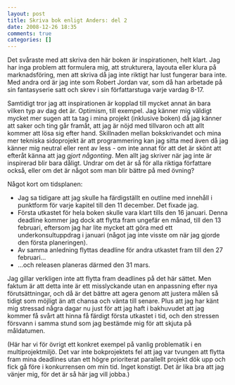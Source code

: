 ```yaml
---
layout: post
title: Skriva bok enligt Anders: del 2
date: 2008-12-26 18:35
comments: true
categories: []
---
```

Det svåraste med att skriva den här boken är inspirationen, helt klart. Jag har inga problem att formulera mig, att strukturera, layouta eller klura på marknadsföring, men att skriva då jag inte riktigt har lust fungerar bara inte. Med andra ord är jag inte som Robert Jordan var, som då han arbetade på sin fantasyserie satt och skrev i sin författarstuga varje vardag 8-17.

Samtidigt tror jag att inspirationen är kopplad till mycket annat än bara vilken typ av dag det är. Optimism, till exempel. Jag känner mig väldigt mycket mer sugen att ta tag i mina projekt (inklusive boken) då jag känner att saker och ting går framåt, att jag är nöjd med tillvaron och att allt kommer att lösa sig efter hand. Skillnaden mellan bokskrivandet och mina mer tekniska sidoprojekt är att programmering kan jag sitta med även då jag känner mig neutral eller rent av less - om inte annat för att det är skönt att efteråt känna att jag <em>gjort </em><em>någonting</em>. Men allt jag skriver när jag inte är inspirerad blir bara dåligt. Undrar om det är så för alla riktiga författare också, eller om det är något som man blir bättre på med övning?

Något kort om tidsplanen:
<ul>
	<li>Jag sa tidigare att jag skulle ha färdigställt en outline med innehåll i punktform för varje kapitel till den 11 december. Det fixade jag.</li>
	<li>Första utkastet för hela boken skulle vara klart tills den 16 januari. Denna deadline kommer jag dock att flytta fram ungefär en månad, till den 13 februari, eftersom jag har lite mycket att göra med ett underkonsultuppdrag i januari (något jag inte visste om när jag gjorde den första planeringen).</li>
	<li>Av samma anledning flyttas deadline för andra utkastet fram till den 27 februari...</li>
	<li>...och releasen planeras därmed den 31 mars.</li>
</ul>
Jag gillar verkligen inte att flytta fram deadlines på det här sättet. Men faktum är att detta inte är ett misslyckande utan en anpassning efter nya förutsättningar, och då är det bättre att agera genom att justera målen så tidigt som möjligt än att chansa och vänta till senare. Plus att jag har känt mig stressad några dagar nu just för att jag haft i bakhuvudet att jag kommer få svårt att hinna få färdigt första utkastet i tid, och den stressen försvann i samma stund som jag bestämde mig för att skjuta på måldatumen.

(Här har vi för övrigt ett konkret exempel på vanlig problematik i en multiprojektmiljö. Det var inte bokprojektets fel att jag var tvungen att flytta fram mina deadlines utan ett högre prioriterat parallellt projekt dök upp och fick gå före i konkurrensen om min tid. Inget konstigt. Det är lika bra att jag vänjer mig, för det är så här jag vill jobba.)
